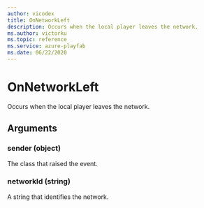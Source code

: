```yaml
---
author: vicodex
title: OnNetworkLeft
description: Occurs when the local player leaves the network.
ms.author: victorku
ms.topic: reference
ms.service: azure-playfab
ms.date: 06/22/2020
---
```


# OnNetworkLeft

Occurs when the local player leaves the network.

## Arguments

### sender (object)

The class that raised the event.

### networkId (string)

A string that identifies the network.
